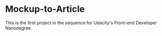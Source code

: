 # Mockup-to-Article
This is the first project in the sequence for Udacity's Front-end Developer Nanodegree. 